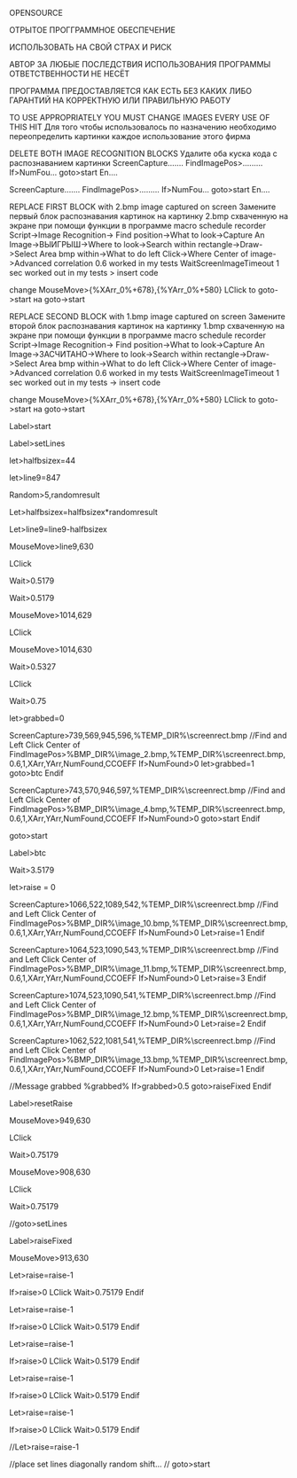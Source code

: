 OPENSOURCE

ОТРЫТОЕ ПРОГГРАММНОЕ ОБЕСПЕЧЕНИЕ

ИСПОЛЬЗОВАТЬ НА СВОЙ СТРАХ И РИСК

АВТОР ЗА ЛЮБЫЕ ПОСЛЕДСТВИЯ ИСПОЛЬЗОВАНИЯ ПРОГРАММЫ ОТВЕТСТВЕННОСТИ НЕ НЕСЁТ

ПРОГРАММА ПРЕДОСТАВЛЯЕТСЯ КАК ЕСТЬ БЕЗ КАКИХ ЛИБО ГАРАНТИЙ НА КОРРЕКТНУЮ ИЛИ ПРАВИЛЬНУЮ РАБОТУ 


TO USE APPROPRIATELY YOU MUST CHANGE IMAGES EVERY USE OF THIS HIT
Для того чтобы использовалось по назначению необходимо переопределить картинки каждое использование этого фирма

DELETE BOTH IMAGE RECOGNITION BLOCKS
Удалите оба куска кода с распознаванием картинки
ScreenCapture.......
FindImagePos>.........
If>NumFou...
  goto>start
En....

ScreenCapture.......
FindImagePos>.........
If>NumFou...
  goto>start
En....

REPLACE FIRST BLOCK with 2.bmp image captured on screen
Замените первый блок распознавания картинок на картинку 2.bmp схваченную на экране при помощи функции в программе macro schedule recorder
Script->Image Recognition-> Find position->What to look->Capture An Image->ВЫИГРЫШ->Where to look->Search within rectangle->Draw->Select Area bmp within->What to do left Click->Where Center of image->Advanced correlation 0.6 worked in my tests WaitScreenImageTimeout 1 sec worked out in my tests > insert code 

change 
 MouseMove>{%XArr_0%+678},{%YArr_0%+580}
  LClick
to goto->start
на goto->start

REPLACE SECOND BLOCK with 1.bmp image captured on screen
Замените второй блок распознавания картинок на картинку 1.bmp схваченную на экране при помощи функции в программе macro schedule recorder
Script->Image Recognition-> Find position->What to look->Capture An Image->ЗАСЧИТАНО->Where to look->Search within rectangle->Draw->Select Area bmp within->What to do left Click->Where Center of image->Advanced correlation 0.6 worked in my tests WaitScreenImageTimeout 1 sec worked out in my tests -> insert code 

change 
 MouseMove>{%XArr_0%+678},{%YArr_0%+580}
  LClick
to goto->start
на goto->start

Label>start

Label>setLines

let>halfbsizex=44

let>line9=847

Random>5,randomresult

Let>halfbsizex=halfbsizex*randomresult

Let>line9=line9-halfbsizex

MouseMove>line9,630

LClick

Wait>0.5179

Wait>0.5179

MouseMove>1014,629

LClick

MouseMove>1014,630

Wait>0.5327

LClick

Wait>0.75

let>grabbed=0

ScreenCapture>739,569,945,596,%TEMP_DIR%\screenrect.bmp
//Find and Left Click Center of 
FindImagePos>%BMP_DIR%\image_2.bmp,%TEMP_DIR%\screenrect.bmp,0.6,1,XArr,YArr,NumFound,CCOEFF
If>NumFound>0
  let>grabbed=1
  goto>btc
Endif

ScreenCapture>743,570,946,597,%TEMP_DIR%\screenrect.bmp
//Find and Left Click Center of 
FindImagePos>%BMP_DIR%\image_4.bmp,%TEMP_DIR%\screenrect.bmp,0.6,1,XArr,YArr,NumFound,CCOEFF
If>NumFound>0
  goto>start
Endif

goto>start

Label>btc

Wait>3.5179

let>raise = 0

ScreenCapture>1066,522,1089,542,%TEMP_DIR%\screenrect.bmp
//Find and Left Click Center of 
FindImagePos>%BMP_DIR%\image_10.bmp,%TEMP_DIR%\screenrect.bmp,0.6,1,XArr,YArr,NumFound,CCOEFF
If>NumFound>0
  Let>raise=1
Endif

ScreenCapture>1064,523,1090,543,%TEMP_DIR%\screenrect.bmp
//Find and Left Click Center of 
FindImagePos>%BMP_DIR%\image_11.bmp,%TEMP_DIR%\screenrect.bmp,0.6,1,XArr,YArr,NumFound,CCOEFF
If>NumFound>0
  Let>raise=3
Endif

ScreenCapture>1074,523,1090,541,%TEMP_DIR%\screenrect.bmp
//Find and Left Click Center of 
FindImagePos>%BMP_DIR%\image_12.bmp,%TEMP_DIR%\screenrect.bmp,0.6,1,XArr,YArr,NumFound,CCOEFF
If>NumFound>0
  Let>raise=2
Endif


ScreenCapture>1062,522,1081,541,%TEMP_DIR%\screenrect.bmp
//Find and Left Click Center of 
FindImagePos>%BMP_DIR%\image_13.bmp,%TEMP_DIR%\screenrect.bmp,0.6,1,XArr,YArr,NumFound,CCOEFF
If>NumFound>0
  Let>raise=1
Endif

//Message grabbed %grabbed%
If>grabbed>0.5
  goto>raiseFixed
Endif

Label>resetRaise

MouseMove>949,630

LClick

Wait>0.75179

MouseMove>908,630

LClick

Wait>0.75179

//goto>setLines

Label>raiseFixed

MouseMove>913,630

Let>raise=raise-1

If>raise>0
  LClick
  Wait>0.75179
Endif

Let>raise=raise-1

If>raise>0
  LClick
  Wait>0.5179
Endif

Let>raise=raise-1

If>raise>0
  LClick
  Wait>0.5179
Endif

Let>raise=raise-1

If>raise>0
  LClick
  Wait>0.5179
Endif

Let>raise=raise-1

If>raise>0
  LClick
  Wait>0.5179
Endif

//Let>raise=raise-1

//place set lines diagonally random shift...
//
goto>start



